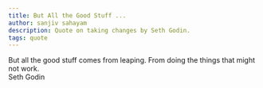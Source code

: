 ```yaml
---
title: But All the Good Stuff ...
author: sanjiv sahayam
description: Quote on taking changes by Seth Godin.
tags: quote
---
```


<div>
<div class="quote">But all the good stuff comes from leaping. From doing the things that might not work.</div>
<div class="attribution">Seth Godin</div>
<div>
